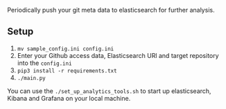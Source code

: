 
Periodically push your git meta data to elasticsearch for further analysis.

## Setup
1. `mv sample_config.ini config.ini`
1. Enter your Github access data, Elasticsearch URl and target repository into the `config.ini`
1. `pip3 install -r requirements.txt`
1. `./main.py`

You can use the `./set_up_analytics_tools.sh` to start up elasticsearch, Kibana and Grafana on your local machine. 